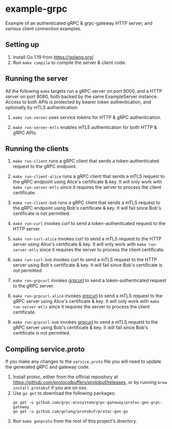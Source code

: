 # example-grpc

Example of an authenticated gRPC & grpc-gateway HTTP server, and various client connection examples.

## Setting up

1. Install Go 1.19 from https://golang.org/
2. Run `make compile` to compile the server & client code.

## Running the server

All the following `make` targets run a gRPC server on port 8000, and a HTTP server on port 8080, both backed by the same ExampleServer instance. Access to both APIs is protected by bearer token authentication, and optionally by mTLS authentication.

1. `make run-server` uses service tokens for HTTP & gRPC authentication.

2. `make run-server-mtls` enables mTLS authentication for both HTTP & gRPC APIs.

## Running the clients

1. `make run-client` runs a gRPC client that sends a token-authenticated request to the gRPC endpoint.

2. `make run-client-alice` runs a gRPC client that sends a mTLS request to the gRPC endpoint using Alice's certificate & key. It will only work with `make run-server-mtls` since it requires the server to process the client certificate.

3. `make run-client-bob` runs a gRPC client that sends a mTLS request to the gRPC endpoint using Bob's certificate & key. It will fail since Bob's certificate is not permitted.

4. `make run-curl` invokes curl to send a token-authenticated request to the HTTP server.

5. `make run-curl-alice` invokes curl to send a mTLS request to the HTTP server using Alice's certificate & key. It will only work with `make run-server-mtls` since it requires the server to process the client certificate.

6. `make run-curl-bob` invokes curl to send a mTLS request to the HTTP server using Bob's certificate & key. It will fail since Bob's certificate is not permitted.

7. `make run-grpcurl` invokes [grpcurl](https://github.com/fullstorydev/grpcurl) to send a token-authenticated request to the gRPC server.

8. `make run-grpcurl-alice` invokes [grpcurl](https://github.com/fullstorydev/grpcurl) to send a mTLS request to the gRPC server using Alice's certificate & key. It will only work with `make run-server-mtls` since it requires the server to process the client certificate.

9. `make run-grpcurl-bob` invokes [grpcurl](https://github.com/fullstorydev/grpcurl) to send a mTLS request to the gRPC server using Bob's certificate & key. It will fail since Bob's certificate is not permitted.

## Compiling service.proto

If you make any changes to the `service.proto` file you will need to update the generated gRPC and gateway code.

1. Install protoc, either from the official repository at https://github.com/protocolbuffers/protobuf/releases,
or by running `brew install protobuf` if you are on osx.
2. Use `go get` to download the following packages:
    ```
   go get -u github.com/grpc-ecosystem/grpc-gateway/protoc-gen-grpc-gateway
   go get -u github.com/golang/protobuf/protoc-gen-go
   ```
3. Run `make genproto` from the root of this project's directory.
